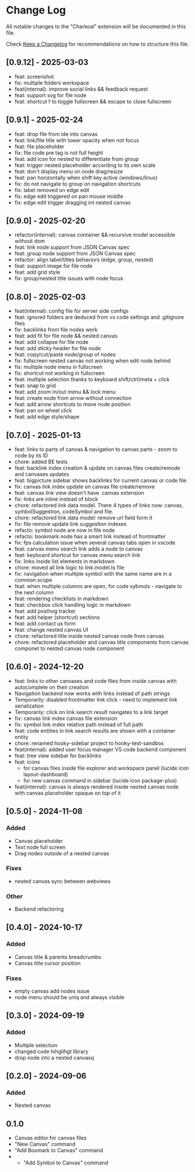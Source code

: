 # Change Log

All notable changes to the "Charkoal" extension will be documented in this file.

Check [Keep a Changelog](http://keepachangelog.com/) for recommendations on how to structure this file.

## [0.9.12] - 2025-03-03

- feat: screenshot
- fix: multiple folders workspace
- feat(internal): improve social links && feedback request
- feat: support svg for file node
- feat: shortcut f to toggle fullscreen && escape to close fullscreen

## [0.9.1] - 2025-02-24

- feat: drop file from ide into canvas
- feat: link/file title with lower opacity when not focus
- feat: file placeholder
- fix: file code pre tag is not full height
- feat: add icon for nested to differentiate from group
- feat: trigger nested placeholder according to its own scale
- feat: don't display menu on node drag/resize
- feat: pan horizontally when shift key active (windows/linux)
- fix: do not navigate to group on navigation shortcuts
- fix: label removed on edge edit
- fix: edge edit triggered on pan mouse middle
- fix: edge edit trigger dragging int nested canvas


## [0.9.0] - 2025-02-20

- refactor(internal): canvas container && recursive model accessible without dom
- feat: link node support from JSON Canvas spec
- feat: group node support from JSON Canvas spec
- refactor: align label/titles behaviors (edge, group, nested)
- feat: support image for file node
- feat: add grid style
- fix: group/nested title issues with node focus


## [0.8.0] - 2025-02-03

- feat(internal): config file for server side configs
- feat: ignored folders are deduced from vs code settings and .gitignore files
- fix: backlinks from file nodes work
- feat: add fit for file node && nested canvas
- feat: add collapse for file node
- feat: add sticky header for file node
- feat: copy/cut/paste node/group of nodes
- fix: fullscreen nested canvas not working when edit node behind
- fix: multiple node menu in fullscreen
- fix: shortcut not working in fullscreen
- feat: multiple selection thanks to keyboard shift/ctrl/meta + click
- feat: snap to grid
- feat: add zoom in/out menu && lock menu
- feat: create node from arrow without connection
- feat: add arrow shortcuts to move node position
- feat: pan on wheel click
- feat: add edge style/shape

## [0.7.0] - 2025-01-13

- feat: links to parts of canvas & navigation to canvas parts - zoom to node by its ID
- chore: added BE tests
- feat: backlink index creation & update on canvas files create/remode and canvases updates
- feat: bigpicture sidebar shows backlinks for current canvas or code file
- fix: canvas link index update on canvas file create/remove
- feat: canvas link view doesn't have .canvas extension
- fix: links are inline instead of block
- chore: refactored link data model. There 4 types of links now: canvas, symbolSuggestion, codeSymbol and file.
- chore: refactored link data model: remove url field form it
- fix: file remove update link suggestion indexes
- refacto: symbol node are now in file node
- refacto: bookmark node has a smart link instead of frontmatter
- fix: fps calculation issue when several canvas tabs open in vscode
- feat: canvas menu search link adds a node to canvas
- feat: keyboard shortcut for canvas menu search link
- fix: links inside list elements in markdown
- chore: moved all link logic to link.model.ts file
- fix: navigation when multiple symbol with the same name are in a common scope
- feat: when multiple columns are open, for code sybmols - navigate to the next column
- feat: rendering checklists in markdown
- feat: checkbox click handling logic in markdown
- feat: add posthog tracker
- feat: add helper (shortcut) sections
- feat: add contact us form
- feat: change nested canvas UI
- chore: refactored title inside nested canvas node from canvas
- chore: refactored placeholder and canvas title components from canvas componet to nested canvas node component

## [0.6.0] - 2024-12-20

- feat: links to other canvases and code files from inside canvas with autocomplete on their creation
- Navigation backend now works with links instead of path strings
- Temporarily: disabled frontmatter link click - need to implement link serialization
- Temporarily: click on link search result navigates to a link target
- fix: canvas link index canvas file extension
- fix: symbol link index relative path instead of full path
- feat: code entities in link search results are shown with a container entity
- chore: renamed hooky-sidebar project to hooky-test-sandbox
- feat(internal): added user focus manager VS code backend component
- feat: tree view sidebar for backlinks
- feat: icons
    - for canvas files inside file explorer and workspace panel (lucide icon layout-dashboard)
    - for new canvas command in sidebar (lucide icon package-plus)
- feat(internal): canvas is always rendered inside nested canvas node with canvas placeholder opaque on top of it

## [0.5.0] - 2024-11-08

### Added

- Canvas placeholder
- Text node full screen
- Drag nodes outside of a nested canvas

### Fixes

- nested canvas sync between webviews

### Other

- Backend refactoring

## [0.4.0] - 2024-10-17

### Added

- Canvas title & parents breadcrumbs
- Canvas title cursor position

### Fixes

- empty canvas add nodes issue
- node menu should be uniq and always visible

## [0.3.0] - 2024-09-19

### Added

- Multiple selection
- changed code hihglihgt library
- drop node into a nested canvasq

## [0.2.0] - 2024-09-06

### Added

- Nested canvas

## 0.1.0

- Canvas editor for canvas files
- "New Canvas" command
- "Add Boomark to Canvas" command
- + "Add Symbol to Canvas" command
